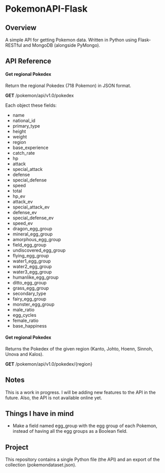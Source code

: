 # PokemonAPI-Flask

## Overview

A simple API for getting Pokemon data. Written in Python using Flask-RESTful and MongoDB (alongside PyMongo).

## API Reference

#### Get regional Pokedex

Return the regional Pokedex (718 Pokemon) in JSON format.

**GET** /pokemon/api/v1.0/pokedex 

Each object these fields:

- name
- national_id
- primary_type
- height
- weight
- region
- base_experience
- catch_rate
- hp
- attack
- special_attack
- defense
- special_defense
- speed
- total
- hp_ev
- attack_ev
- special_attack_ev
- defense_ev
- special_defense_ev
- speed_ev
- dragon_egg_group
- mineral_egg_group
- amorphous_egg_group
- field_egg_group
- undiscovered_egg_group
- flying_egg_group
- water1_egg_group
- water2_egg_group
- water3_egg_group
- humanlike_egg_group
- ditto_egg_group
- grass_egg_group
- secondary_type
- fairy_egg_group
- monster_egg_group
- male_ratio
- egg_cycles
- female_ratio
- base_happiness

#### Get regional Pokedex

Returns the Pokedex of the given region (Kanto, Johto, Hoenn, Sinnoh, Unova and Kalos).

**GET** /pokemon/api/v1.0/pokedex/{region}

## Notes

This is a work in progress. I will be adding new features to the API in the future. Also, the API is not available online yet.

## Things I have in mind

- Make a field named egg_group with the egg group of each Pokemon, instead of having all the egg groups
as a Boolean field.

## Project

This repository contains a single Python file (the API) and an export of the collection (pokemondataset.json).
